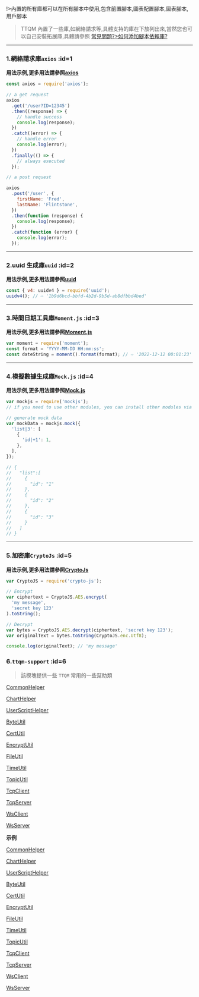!>內置的所有庫都可以在所有腳本中使用,包含前置腳本,圖表配置腳本,圖表腳本,用戶腳本

> TTQM 內置了一些庫,如網絡請求等,具體支持的庫在下放列出來,當然您也可以自己安裝拓展庫,具體請參照 [常見問題?>如何添加腳本依賴庫?](zh-tw/question/how-to-add-support-modules.md)

---

### 1.網絡請求庫`axios` :id=1

**用法示例,更多用法請參照[axios](https://www.npmjs.com/package/axios)**

```javascript
const axios = require('axios');

// a get request
axios
  .get('/user?ID=12345')
  .then((response) => {
    // handle success
    console.log(response);
  })
  .catch((error) => {
    // handle error
    console.log(error);
  })
  .finally(() => {
    // always executed
  });

// a post request

axios
  .post('/user', {
    firstName: 'Fred',
    lastName: 'Flintstone',
  })
  .then(function (response) {
    console.log(response);
  })
  .catch(function (error) {
    console.log(error);
  });
```

---

### 2.uuid 生成庫`uuid` :id=2

**用法示例,更多用法請參照[uuid](https://www.npmjs.com/package/uuid)**

```javascript
const { v4: uuidv4 } = require('uuid');
uuidv4(); // ⇨ '1b9d6bcd-bbfd-4b2d-9b5d-ab8dfbbd4bed'
```

---

### 3.時間日期工具庫`Moment.js` :id=3

**用法示例,更多用法請參照[Moment.js](https://momentjs.com/docs/)**

```javascript
var moment = require('moment');
const format = 'YYYY-MM-DD HH:mm:ss';
const dateString = moment().format(format); // ⇨ '2022-12-12 00:01:23'
```

---

### 4.模擬數據生成庫`Mock.js` :id=4

**用法示例,更多用法請參照[Mock.js](https://github.com/nuysoft/Mock/wiki)**

```javascript
var mockjs = require('mockjs');
// if you need to use other modules, you can install other modules via npm, please read the doc: https://doc.ttqm.app/#/en/question/how-to-add-support-modules

// generate mock data
var mockData = mockjs.mock({
  'list|3': [
    {
      'id|+1': 1,
    },
  ],
});

// {
//   "list":[
//     {
//       "id": "1"
//     },
//     {
//       "id": "2"
//     },
//     {
//       "id": "3"
//     }
//   ]
// }
```

---

### 5.加密庫`CryptoJs` :id=5

**用法示例,更多用法請參照[CryptoJs](https://cryptojs.gitbook.io/docs/)**

```javascript
var CryptoJS = require('crypto-js');

// Encrypt
var ciphertext = CryptoJS.AES.encrypt(
  'my message',
  'secret key 123'
).toString();

// Decrypt
var bytes = CryptoJS.AES.decrypt(ciphertext, 'secret key 123');
var originalText = bytes.toString(CryptoJS.enc.Utf8);

console.log(originalText); // 'my message'
```

### 6.`ttqm-support` :id=6

> 該模塊提供一些 `TTQM` 常用的一些幫助類

<!-- tabs:start -->

<!-- tab:CommonHelper -->

[CommonHelper](../../common/ttqm-support/api/helper/common.md ':include')

<!-- tab:ChartHelper -->

[ChartHelper](../../common/ttqm-support/api/helper/chart.md ':include')

<!-- tab:UserScriptHelper -->

[UserScriptHelper](../../common/ttqm-support/api/helper/user-script.md ':include')

<!-- tab:ByteUtil -->

[ByteUtil](../../common/ttqm-support/api/util/byte-util.md ':include')

<!-- tab:CertUtil -->

[CertUtil](../../common/ttqm-support/api/util/cert-util.md ':include')

<!-- tab:EncryptUtil -->

[EncryptUtil](../../common/ttqm-support/api/util/encrypt-util.md ':include')

<!-- tab:FileUtil -->

[FileUtil](../../common/ttqm-support/api/util/file-util.md ':include')

<!-- tab:TimeUtil -->

[TimeUtil](../../common/ttqm-support/api/util/time-util.md ':include')

<!-- tab:TopicUtil -->

[TopicUtil](../../common/ttqm-support/api/util/topic-util.md ':include')

<!-- tab:TcpClient -->

[TcpClient](../../common/ttqm-support/api/net/tcp-client.md ':include')

<!-- tab:TcpServer -->

[TcpServer](../../common/ttqm-support/api/net/tcp-server.md ':include')

<!-- tab:WsClient -->

[WsClient](../../common/ttqm-support/api/net/ws-client.md ':include')

<!-- tab:WsServer -->

[WsServer](../../common/ttqm-support/api/net/ws-server.md ':include')

<!-- tabs:end -->

**示例**

<!-- tabs:start -->

<!-- tab:CommonHelper -->

[CommonHelper](../../common/ttqm-support/demo/helper/common.md ':include')

<!-- tab:ChartHelper -->

[ChartHelper](../../common/ttqm-support/demo/helper/chart.md ':include')

<!-- tab:UserScriptHelper -->

[UserScriptHelper](../../common/ttqm-support/demo/helper/user-script.md ':include')

<!-- tab:ByteUtil -->

[ByteUtil](../../common/ttqm-support/demo/util/byte-util.md ':include')

<!-- tab:CertUtil -->

[CertUtil](../../common/ttqm-support/demo/util/cert-util.md ':include')

<!-- tab:EncryptUtil -->

[EncryptUtil](../../common/ttqm-support/demo/util/encrypt-util.md ':include')

<!-- tab:FileUtil -->

[FileUtil](../../common/ttqm-support/demo/util/file-util.md ':include')

<!-- tab:TimeUtil -->

[TimeUtil](../../common/ttqm-support/demo/util/time-util.md ':include')

<!-- tab:TopicUtil -->

[TopicUtil](../../common/ttqm-support/demo/util/topic-util.md ':include')

<!-- tab:TcpClient -->

[TcpClient](../../common/ttqm-support/demo/net/tcp-client.md ':include')

<!-- tab:TcpServer -->

[TcpServer](../../common/ttqm-support/demo/net/tcp-server.md ':include')

<!-- tab:WsClient -->

[WsClient](../../common/ttqm-support/demo/net/ws-client.md ':include')

<!-- tab:WsServer -->

[WsServer](../../common/ttqm-support/demo/net/ws-server.md ':include')

<!-- tabs:end -->
